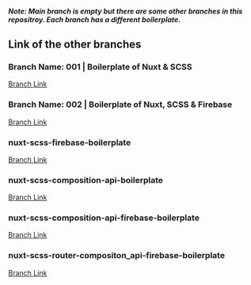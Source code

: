 ##### Note: Main branch is empty but there are some other branches in this repositroy. Each branch has a different boilerplate.
## Link of the other branches



### Branch Name: 001 | Boilerplate of Nuxt & SCSS <br/>
[Branch Link](https://github.com/Rasaf-Ibrahim/Vue.js-Boilerplates/tree/001) <br/>


### Branch Name: 002 | Boilerplate of Nuxt, SCSS & Firebase <br/>
[Branch Link](https://github.com/Rasaf-Ibrahim/Vue.js-Boilerplates/tree/002) <br/>

### nuxt-scss-firebase-boilerplate <br/>
[Branch Link](https://github.com/Rasaf-Ibrahim/Vue.js-Boilerplates/tree/nuxt-scss-firebase-boilerplate) <br/>


### nuxt-scss-composition-api-boilerplate <br/>
[Branch Link](https://github.com/Rasaf-Ibrahim/Vue.js-Boilerplates/tree/nuxt-scss-compostion-api-boilerplate) <br/>

### nuxt-scss-composition-api-firebase-boilerplate <br/>
[Branch Link](https://github.com/Rasaf-Ibrahim/Vue.js-Boilerplates/tree/nuxt-scss-composition_api-firebase-boilerplate) <br/>

### nuxt-scss-router-compositon_api-firebase-boilerplate <br/>
[Branch Link](https://github.com/Rasaf-Ibrahim/Vue.js-Boilerplates/tree/nuxt-scss-router-compositon_api-firebase-boilerplate) <br/>



